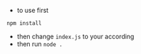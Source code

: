 - to use first 

```npm install```

- then change `index.js` to your according
- then run ```node .```
